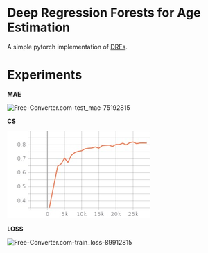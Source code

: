 # Deep Regression Forests for Age Estimation

A simple pytorch implementation of [DRFs](https://arxiv.org/pdf/1712.07195).

# Experiments

**MAE**

![Free-Converter.com-test_mae-75192815](images/Free-Converter.com-test_mae-75192815.jpg)

**CS**

![Free-Converter.com-test_cs-8572815](pic/Free-Converter.com-test_cs-8572815.jpg)

**LOSS**

![Free-Converter.com-train_loss-89912815](images/Free-Converter.com-train_loss-89912815.jpg)